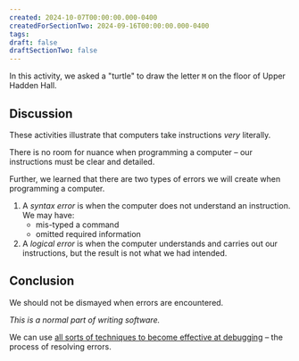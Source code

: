 ```yaml
---
created: 2024-10-07T00:00:00.000-0400
createdForSectionTwo: 2024-09-16T00:00:00.000-0400
tags:
draft: false
draftSectionTwo: false
---
```

In this activity, we asked a "turtle" to draw the letter `M` on the floor of Upper Hadden Hall.

## Discussion

These activities illustrate that computers take instructions *very* literally.

There is no room for nuance when programming a computer – our instructions must be clear and detailed.

Further, we learned that there are two types of errors we will create when programming a computer.

1. A *syntax error* is when the computer does not understand an instruction. We may have:
	- mis-typed a command
	- omitted required information
2. A *logical error* is when the computer understands and carries out our instructions, but the result is not what we had intended.
## Conclusion

We should not be dismayed when errors are encountered.

*This is a normal part of writing software.*

We can use [all sorts of techniques to become effective at debugging](https://rubberduckdebugging.com) – the process of resolving errors.